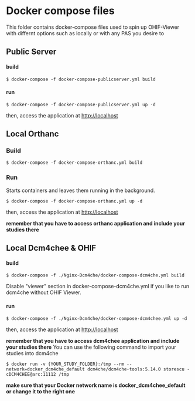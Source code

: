 # Docker compose files

This folder contains docker-compose files used to spin up OHIF-Viewer with
differnt options such as locally or with any PAS you desire to

## Public Server

#### build

`$ docker-compose -f docker-compose-publicserver.yml build`

#### run

`$ docker-compose -f docker-compose-publicserver.yml up -d`

then, access the application at [http://localhost](http://localhost)

## Local Orthanc

### Build

`$ docker-compose -f docker-compose-orthanc.yml build`

### Run

Starts containers and leaves them running in the background.

`$ docker-compose -f docker-compose-orthanc.yml up -d`

then, access the application at [http://localhost](http://localhost)

**remember that you have to access orthanc application and include your studies
there**

## Local Dcm4chee & OHIF

#### build

`$ docker-compose -f ./Nginx-Dcm4che/docker-compose-dcm4che.yml build`

Disable "viewer" section in docker-compose-dcm4che.yml if you like to run dcm4che without OHIF Viewer.

#### run

`$ docker-compose -f ./Nginx-Dcm4che/docker-compose-dcm4chee.yml up -d`

then, access the application at [http://localhost](http://localhost)

**remember that you have to access dcm4chee application and include your studies
there** You can use the following command to import your studies into dcm4che

`$ docker run -v {YOUR_STUDY_FOLDER}:/tmp --rm --network=docker_dcm4che_default dcm4che/dcm4che-tools:5.14.0 storescu -cDCM4CHEE@arc:11112 /tmp`

**make sure that your Docker network name is docker_dcm4chee_default or change
it to the right one**
